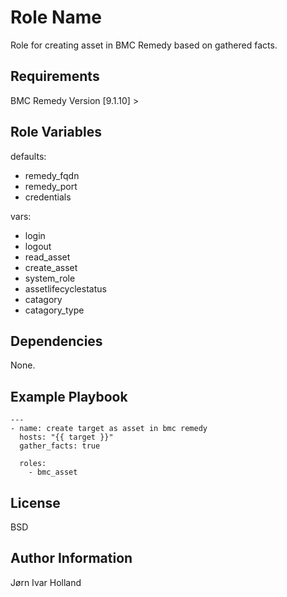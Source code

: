 Role Name
=========

Role for creating asset in BMC Remedy based on gathered facts.

Requirements
------------

BMC Remedy Version [9.1.10] >

Role Variables
--------------

defaults:
- remedy\_fqdn
- remedy\_port
- credentials

vars:
- login
- logout
- read\_asset
- create\_asset
- system\_role
- assetlifecyclestatus
- catagory
- catagory\_type

Dependencies
------------

None.

Example Playbook
----------------

    ---
    - name: create target as asset in bmc remedy
      hosts: "{{ target }}"
      gather_facts: true

      roles:
        - bmc_asset

License
-------

BSD

Author Information
------------------

Jørn Ivar Holland
